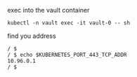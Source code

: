 


exec into the vault container

`kubectl -n vault exec -it vault-0 -- sh`

find you address
```
/ $
/ $ echo $KUBERNETES_PORT_443_TCP_ADDR
10.96.0.1
/ $ 
```
